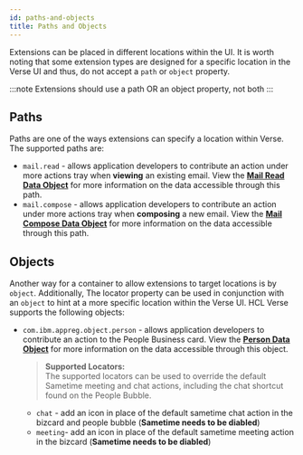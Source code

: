 ```yaml
---
id: paths-and-objects
title: Paths and Objects
---
```


Extensions can be placed in different locations within the UI. It is worth noting that some extension types are designed for a specific location in the Verse UI and thus, do not accept a `path` or `object` property.  

:::note
Extensions should use a path OR an object property, not both
:::

## Paths
Paths are one of the ways extensions can specify a location within Verse. The supported paths are:

* `mail.read` - allows application developers to contribute an action under more actions tray when **viewing** an existing email. View the **[Mail Read Data Object](../extension-data-api#mail-read)** for more information on the data accessible through this path.
* `mail.compose` - allows application developers to contribute an action under more actions tray when **composing** a new email. View the **[Mail Compose Data Object](../extension-data-api#mail-compose)** for more information on the data accessible through this path.
## Objects
Another way for a container to allow extensions to target locations is by `object`. Additionally, The locator property can be used in conjunction with an `object` to hint at a more specific location within the Verse UI. HCL Verse supports the following objects:

* `com.ibm.appreg.object.person` - allows application developers to contribute an action to the People Business card. View the **[Person Data Object](../extension-data-api#person)** for more information on the data accessible through this object.
    > **Supported Locators:**  
    The supported locators can be used to override the default Sametime meeting and chat actions, including the chat shortcut found on the People Bubble.
    * `chat` - add an icon in place of the default sametime chat action in the bizcard and people bubble (**Sametime needs to be diabled**)
    * `meeting`- add an icon in place of the default sametime meeting action in the bizcard (**Sametime needs to be diabled**)

